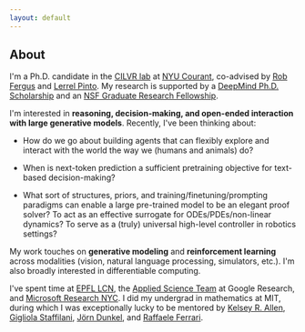 ```yaml
---
layout: default
---
```

## About

I'm a Ph.D. candidate in the [CILVR lab](https://wp.nyu.edu/cilvr/) at [NYU Courant](https://cims.nyu.edu/dynamic/), co-advised by [Rob Fergus](https://cs.nyu.edu/~fergus/pmwiki/pmwiki.php) and [Lerrel Pinto](https://www.lerrelpinto.com/). My research is supported by a [DeepMind Ph.D. Scholarship](https://www.deepmind.com/scholarships) and an [NSF Graduate Research Fellowship](https://www.nsfgrfp.org/resources/about-grfp/).

I'm interested in **reasoning, decision-making, and open-ended interaction with large generative models**. Recently, I've been thinking about:

* How do we go about building agents that can flexibly explore and interact with the world the way we (humans and animals) do? 

* When is next-token prediction a sufficient pretraining objective for text-based decision-making?

* What sort of structures, priors, and training/finetuning/prompting paradigms can enable a large pre-trained model to be an elegant proof solver? To act as an effective surrogate for ODEs/PDEs/non-linear dynamics? To serve as a (truly) universal high-level controller in robotics settings?


My work touches on **generative modeling** and **reinforcement learning** across modalities (vision, natural language processing, simulators, etc.). I'm also broadly interested in differentiable computing. 

I've spent time at [EPFL LCN](https://lcnwww.epfl.ch/gerstner/), the [Applied Science Team](https://research.google/teams/applied-science/) at Google Research, and [Microsoft Research NYC](https://www.microsoft.com/en-us/research/theme/machine-learning-ai-nyc/). I did my undergrad in mathematics at MIT, during which I was exceptionally lucky to be mentored by [Kelsey R. Allen](https://k-r-allen.github.io/), [Gigliola Staffilani](https://math.mit.edu/~gigliola/), [Jörn Dunkel](https://math.mit.edu/~dunkel/), and [Raffaele Ferrari](http://ferrari.mit.edu/about/).
